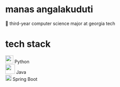 # manas angalakuduti
:bee: third-year computer science major at georgia tech

# tech stack
<!-- <img src="" width=30 height=30 />  <br/> -->

<img src="https://img.icons8.com/color/48/000000/python.png" width=25 height=25 /> Python <br/>
<img src="https://img.icons8.com/color/48/000000/java-coffee-cup-logo.png" width=30 height=30 /> Java <br/>
<img src="https://dz2cdn1.dzone.com/storage/temp/12434118-spring-boot-logo.png" width=19 height=19 /> Spring Boot <br/>

<!--
**manasangalakuduti/manasangalakuduti** is a ✨ _special_ ✨ repository because its `README.md` (this file) appears on your GitHub profile.

Here are some ideas to get you started:

- 🔭 I’m currently working on ...
- 🌱 I’m currently learning ...
- 👯 I’m looking to collaborate on ...
- 🤔 I’m looking for help with ...
- 💬 Ask me about ...
- 📫 How to reach me: ...
- 😄 Pronouns: ...
- ⚡ Fun fact: ...
-->
